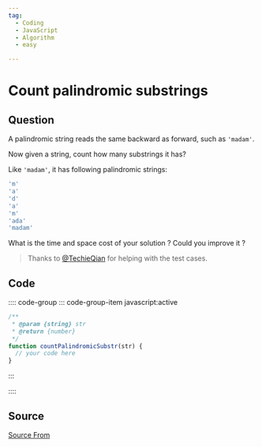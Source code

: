 ```yaml
---
tag:
  - Coding
  - JavaScript
  - Algorithm
  - easy

---
```

  
# Count palindromic substrings

## Question
A palindromic string reads the same backward as forward, such as `'madam'`.

Now given a string, count how many substrings it has?

Like `'madam'`, it has following palindromic strings:

```js
'm'
'a'
'd'
'a'
'm'
'ada'
'madam'
```

What is the time and space cost of your solution ? Could you improve it ?

> Thanks to [@TechieQian](https://bigfrontend.dev/user/TechieQian) for helping with the test cases.

## Code
:::: code-group
::: code-group-item javascript:active
```javascript
/**
 * @param {string} str
 * @return {number}
 */
function countPalindromicSubstr(str) {
  // your code here
}
```
:::
    
::::



##  Source
[Source From](https://bigfrontend.dev/problem/Count-palindromic-substrings)

  